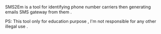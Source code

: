 SMS2Em is a tool for identifying phone number carriers then generating emails SMS gateway from them .


PS: This tool only for education purpose , I'm not responsible for any other illegal use .

